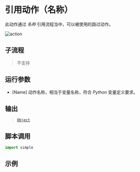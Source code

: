 # 引用动作（名称） 
此动作通过 *名称* 引用流程当中，可以被使用的路过动作。

![action](./images/2022-11-17_184608.png ':size=90%')

## 子流程

> 不支持

## 运行参数

* [Name] 动作名称，相当于变量名称，符合 *Python* 变量定义要求。

## 输出

> [`Object`](../../types/Object.md)

## 脚本调用

```python
import simple


```

## 示例

